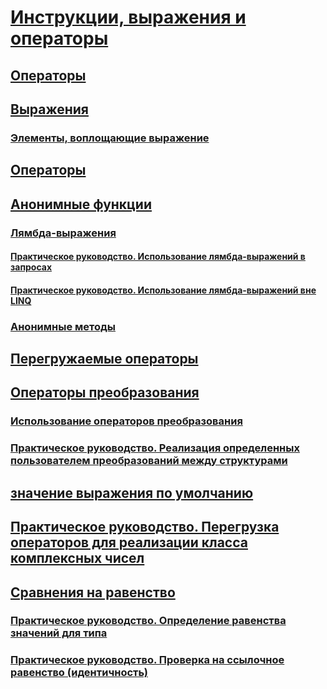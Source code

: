 # [Инструкции, выражения и операторы](index.md)
## [Операторы](statements.md)
## [Выражения](expressions.md)
### [Элементы, воплощающие выражение](expression-bodied-members.md)
## [Операторы](operators.md)
## [Анонимные функции](anonymous-functions.md)
### [Лямбда-выражения](lambda-expressions.md)
#### [Практическое руководство. Использование лямбда-выражений в запросах](how-to-use-lambda-expressions-in-a-query.md)
#### [Практическое руководство. Использование лямбда-выражений вне LINQ](how-to-use-lambda-expressions-outside-linq.md)
### [Анонимные методы](anonymous-methods.md)
## [Перегружаемые операторы](overloadable-operators.md)
## [Операторы преобразования](conversion-operators.md)
### [Использование операторов преобразования](using-conversion-operators.md)
### [Практическое руководство. Реализация определенных пользователем преобразований между структурами](how-to-implement-user-defined-conversions-between-structs.md)
## [значение выражения по умолчанию](default-value-expressions.md)
## [Практическое руководство. Перегрузка операторов для реализации класса комплексных чисел](how-to-use-operator-overloading-to-create-a-complex-number-class.md)
## [Сравнения на равенство](equality-comparisons.md)
### [Практическое руководство. Определение равенства значений для типа](how-to-define-value-equality-for-a-type.md)
### [Практическое руководство. Проверка на ссылочное равенство (идентичность)](how-to-test-for-reference-equality-identity.md)
